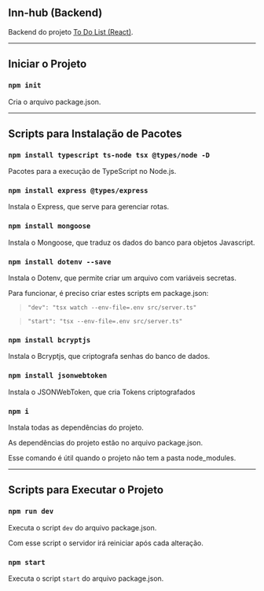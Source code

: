 ## Inn-hub (Backend)

Backend do projeto [To Do List (React)](https://github.com/alanlucascruz/react-to-do-list).

---

## Iniciar o Projeto

### `npm init`

Cria o arquivo package.json.

---

## Scripts para Instalação de Pacotes

### `npm install typescript ts-node tsx @types/node -D`

Pacotes para a execução de TypeScript no Node.js.

### `npm install express @types/express`

Instala o Express, que serve para gerenciar rotas.

### `npm install mongoose`

Instala o Mongoose, que traduz os dados do banco para objetos Javascript.

### `npm install dotenv --save`

Instala o Dotenv, que permite criar um arquivo com variáveis secretas.

Para funcionar, é preciso criar estes scripts em package.json:

> `"dev": "tsx watch --env-file=.env src/server.ts"`

> `"start": "tsx --env-file=.env src/server.ts"`

### `npm install bcryptjs`

Instala o Bcryptjs, que criptografa senhas do banco de dados.

### `npm install jsonwebtoken`

Instala o JSONWebToken, que cria Tokens criptografados

### `npm i`

Instala todas as dependências do projeto.

As dependências do projeto estão no arquivo package.json.

Esse comando é útil quando o projeto não tem a pasta node_modules.

---

## Scripts para Executar o Projeto

### `npm run dev`

Executa o script `dev` do arquivo package.json.

Com esse script o servidor irá reiniciar após cada alteração.

### `npm start`

Executa o script `start` do arquivo package.json.
